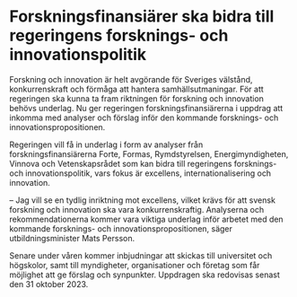 # Forskningsfinansiärer ska bidra till regeringens forsknings- och innovationspolitik

Forskning och innovation är helt avgörande för Sveriges välstånd, konkurrenskraft och förmåga att hantera samhällsutmaningar. För att regeringen ska kunna ta fram riktningen för forskning och innovation behövs underlag. Nu ger regeringen forskningsfinansiärerna i uppdrag att inkomma med analyser och förslag inför den kommande forsknings- och innovationspropositionen.

Regeringen vill få in underlag i form av analyser från forskningsfinansiärerna Forte, Formas, Rymdstyrelsen, Energimyndigheten, Vinnova och Vetenskapsrådet som kan bidra till regeringens forsknings- och innovationspolitik, vars fokus är excellens, internationalisering och innovation.

– Jag vill se en tydlig inriktning mot excellens, vilket krävs för att svensk forskning och innovation ska vara konkurrenskraftig. Analyserna och rekommendationerna kommer vara viktiga underlag inför arbetet med den kommande forsknings- och innovationspropositionen, säger utbildningsminister Mats Persson.

Senare under våren kommer inbjudningar att skickas till universitet och högskolor, samt till myndigheter, organisationer och företag som får möjlighet att ge förslag och synpunkter. Uppdragen ska redovisas senast den 31 oktober 2023.
